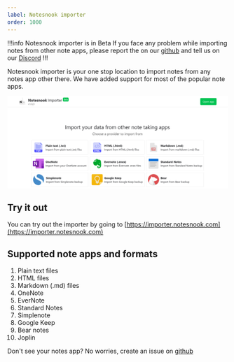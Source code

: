 ```yaml
---
label: Notesnook importer
order: 1000
---
```


!!!info Notesnook importer is in Beta
If you face any problem while importing notes from other note apps, please report the on our [github](https://github.com/streetwriters/notesnook/issues) and tell us on our [Discord](https://discord.com/invite/5davZnhw3V)
!!!

Notesnook importer is your one stop location to import notes from any notes app other there. We have added support for most of the popular note apps.

<img src="../static/notesnook_importer.png" alt="Notesnook importer"/>

## Try it out
You can try out the importer by going to [https://importer.notesnook.com](https://importer.notesnook.com)

## Supported note apps and formats

1. Plain text files
2. HTML files
3. Markdown (.md) files
4. OneNote
5. EverNote
6. Standard Notes
7. Simplenote
8. Google Keep
9. Bear notes
10. Joplin

Don't see your notes app? No worries, create an issue on [github](https://github.com/streetwriters/notesnook/issues)

